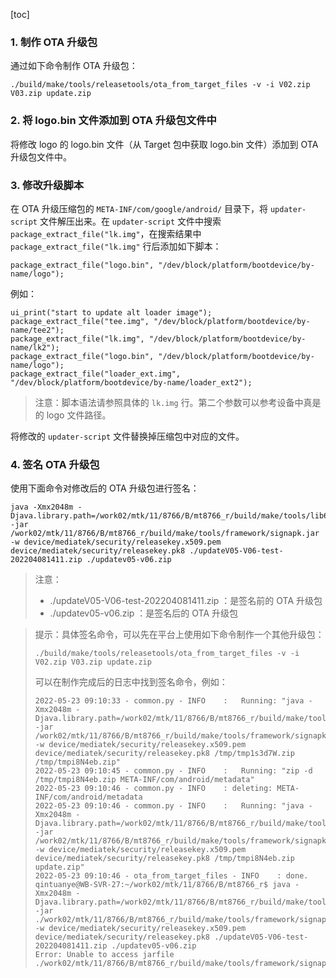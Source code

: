 [toc]

### 1. 制作 OTA 升级包

通过如下命令制作 OTA 升级包：

```shell
./build/make/tools/releasetools/ota_from_target_files -v -i V02.zip V03.zip update.zip
```

### 2. 将 logo.bin 文件添加到 OTA 升级包文件中

将修改 logo 的 logo.bin 文件（从 Target 包中获取 logo.bin 文件）添加到 OTA 升级包文件中。

### 3. 修改升级脚本

在 OTA 升级压缩包的 `META-INF/com/google/android/` 目录下，将 `updater-script` 文件解压出来。在 `updater-script` 文件中搜索 `package_extract_file("lk.img"`，在搜索结果中 `package_extract_file("lk.img"` 行后添加如下脚本：

```shell
package_extract_file("logo.bin", "/dev/block/platform/bootdevice/by-name/logo");
```

例如：

```shell
ui_print("start to update alt loader image");
package_extract_file("tee.img", "/dev/block/platform/bootdevice/by-name/tee2");
package_extract_file("lk.img", "/dev/block/platform/bootdevice/by-name/lk2");
package_extract_file("logo.bin", "/dev/block/platform/bootdevice/by-name/logo");
package_extract_file("loader_ext.img", "/dev/block/platform/bootdevice/by-name/loader_ext2");
```

> 注意：脚本语法请参照具体的 `lk.img` 行。第二个参数可以参考设备中真是的 logo 文件路径。

将修改的 `updater-script` 文件替换掉压缩包中对应的文件。

### 4. 签名 OTA 升级包

使用下面命令对修改后的 OTA 升级包进行签名：

```shell
java -Xmx2048m -Djava.library.path=/work02/mtk/11/8766/B/mt8766_r/build/make/tools/lib64 -jar /work02/mtk/11/8766/B/mt8766_r/build/make/tools/framework/signapk.jar -w device/mediatek/security/releasekey.x509.pem device/mediatek/security/releasekey.pk8 ./updateV05-V06-test-202204081411.zip ./updatev05-v06.zip
```

> 注意：
>
> + ./updateV05-V06-test-202204081411.zip ：是签名前的 OTA 升级包
> + ./updatev05-v06.zip ：是签名后的 OTA 升级包

> 提示：具体签名命令，可以先在平台上使用如下命令制作一个其他升级包：
>
> ```shell
> ./build/make/tools/releasetools/ota_from_target_files -v -i V02.zip V03.zip update.zip
> ```
>
> 可以在制作完成后的日志中找到签名命令，例如：
>
> ```log
> 2022-05-23 09:10:33 - common.py - INFO    :   Running: "java -Xmx2048m -Djava.library.path=/work02/mtk/11/8766/B/mt8766_r/build/make/tools/lib64 -jar /work02/mtk/11/8766/B/mt8766_r/build/make/tools/framework/signapk.jar -w device/mediatek/security/releasekey.x509.pem device/mediatek/security/releasekey.pk8 /tmp/tmp1s3d7W.zip /tmp/tmpi8N4eb.zip"
> 2022-05-23 09:10:45 - common.py - INFO    :   Running: "zip -d /tmp/tmpi8N4eb.zip META-INF/com/android/metadata"
> 2022-05-23 09:10:46 - common.py - INFO    : deleting: META-INF/com/android/metadata
> 2022-05-23 09:10:46 - common.py - INFO    :   Running: "java -Xmx2048m -Djava.library.path=/work02/mtk/11/8766/B/mt8766_r/build/make/tools/lib64 -jar /work02/mtk/11/8766/B/mt8766_r/build/make/tools/framework/signapk.jar -w device/mediatek/security/releasekey.x509.pem device/mediatek/security/releasekey.pk8 /tmp/tmpi8N4eb.zip update.zip"
> 2022-05-23 09:10:46 - ota_from_target_files - INFO    : done.
> qintuanye@WB-SVR-27:~/work02/mtk/11/8766/B/mt8766_r$ java -Xmx2048m -Djava.library.path=/work02/mtk/11/8766/B/mt8766_r/build/make/tools/lib64 -jar ./work02/mtk/11/8766/B/mt8766_r/build/make/tools/framework/signapk.jar -w device/mediatek/security/releasekey.x509.pem device/mediatek/security/releasekey.pk8 ./updateV05-V06-test-202204081411.zip ./updatev05-v06.zip
> Error: Unable to access jarfile ./work02/mtk/11/8766/B/mt8766_r/build/make/tools/framework/signapk.jar
> ```

